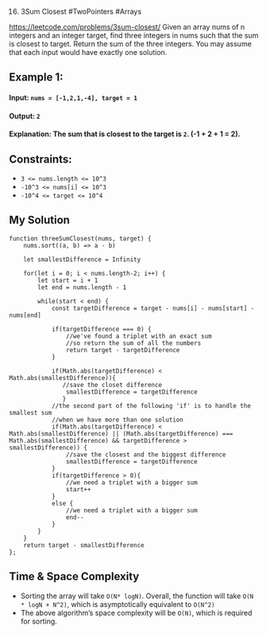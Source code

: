 16. 3Sum Closest
#TwoPointers #Arrays

https://leetcode.com/problems/3sum-closest/
Given an array nums of n integers and an integer target, find three integers in nums such that the sum is closest to target. Return the sum of the three integers. You may assume that each input would have exactly one solution.

## Example 1:

#### Input: `nums = [-1,2,1,-4], target = 1`
#### Output: `2`
#### Explanation: The sum that is closest to the target is `2`. (-1 + 2 + 1 = 2).
 

## Constraints:

- `3 <= nums.length <= 10^3`
- `-10^3 <= nums[i] <= 10^3`
- `-10^4 <= target <= 10^4`

## My Solution 
````
function threeSumClosest(nums, target) {
    nums.sort((a, b) => a - b)
    
    let smallestDifference = Infinity
    
    for(let i = 0; i < nums.length-2; i++) {
        let start = i + 1
        let end = nums.length - 1
        
        while(start < end) {
            const targetDifference = target - nums[i] - nums[start] - nums[end]
            
            if(targetDifference === 0) {
                //we've found a triplet with an exact sum
                //so return the sum of all the numbers
                return target - targetDifference
            }
            
            if(Math.abs(targetDifference) < Math.abs(smallestDifference)){
               //save the closet difference
                smallestDifference = targetDifference
               }
            //the second part of the following 'if' is to handle the smallest sum
            //when we have more than one solution
            if(Math.abs(targetDifference) < Math.abs(smallestDifference) || (Math.abs(targetDifference) === Math.abs(smallestDifference) && targetDifference > smallestDifference)) {
                //save the closest and the biggest difference
                smallestDifference = targetDifference
            }
            if(targetDifference > 0){
                //we need a triplet with a bigger sum
                start++
            }
            else {
                //we need a triplet with a bigger sum
                end--
            }
        }
    }
    return target - smallestDifference  
};
````
## Time & Space Complexity
- Sorting the array will take `O(N* logN)`. Overall, the function will take `O(N * logN + N^2)`, which is asymptotically equivalent to `O(N^2)`
- The above algorithm’s space complexity will be `O(N)`, which is required for sorting.
